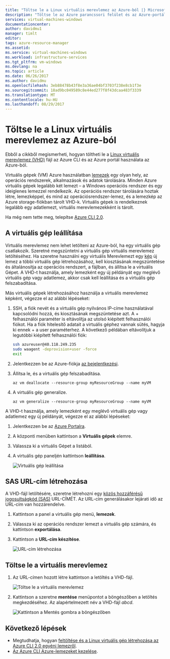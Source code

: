 ```yaml
---
title: "Töltse le a Linux virtuális merevlemez az Azure-ból |} Microsoft Docs"
description: "Töltse le az Azure parancssori felület és az Azure-portál használatával Linux virtuális Merevlemezt."
services: virtual-machines-windows
documentationcenter: 
author: davidmu1
manager: timlt
editor: 
tags: azure-resource-manager
ms.assetid: 
ms.service: virtual-machines-windows
ms.workload: infrastructure-services
ms.tgt_pltfrm: vm-windows
ms.devlang: na
ms.topic: article
ms.date: 06/26/2017
ms.author: davidmu
ms.openlocfilehash: 3eb88478b43f8e3a36ae04bf3703f238e8cb1f3e
ms.sourcegitcommit: 18ad9bc049589c8e44ed277f8f43dcaa483f3339
ms.translationtype: MT
ms.contentlocale: hu-HU
ms.lasthandoff: 08/29/2017
---
```

# <a name="download-a-linux-vhd-from-azure"></a>Töltse le a Linux virtuális merevlemez az Azure-ból

Ebből a cikkből megismerheti, hogyan töltheti le a [Linux virtuális merevlemez (VHD)](about-disks-and-vhds.md?toc=%2fazure%2fvirtual-machines%2flinux%2ftoc.json) fájl az Azure CLI és az Azure portál használata az Azure-ból. 

Virtuális gépek (VM) Azure használatban [lemezek](../windows/managed-disks-overview.md?toc=%2fazure%2fvirtual-machines%2flinux%2ftoc.json) egy olyan hely, az operációs rendszerek, alkalmazások és adatok tárolására. Minden Azure virtuális gépek legalább két lemezt – a Windows operációs rendszer és egy ideiglenes lemezzel rendelkezik. Az operációs rendszer tárolására hoztak létre, lemezképpel, és mind az operációsrendszer-lemez, és a lemezkép az Azure storage-fiókban tárolt VHD-k. Virtuális gépek is rendelkeznek legalább egy adatlemezt, virtuális merevlemezekként is tárolt.

Ha még nem tette meg, telepítse [Azure CLI 2.0](https://docs.microsoft.com/cli/azure/install-az-cli2).

## <a name="stop-the-vm"></a>A virtuális gép leállítása

Virtuális merevlemez nem lehet letölteni az Azure-ból, ha egy virtuális gép csatlakozik. Szeretné megszüntetni a virtuális gép virtuális merevlemez letöltéséhez. Ha szeretne használni egy virtuális Merevlemezt egy [kép](tutorial-custom-images.md) új lemez a többi virtuális gép létrehozásához, kell kiosztásának megszüntetése és általánosítja az operációs rendszert, a fájlban, és állítsa le a virtuális Gépet. A VHD-t használja, amely lemezként egy új példányát egy meglévő virtuális gép vagy adatlemez, akkor csak kell leállítása és a virtuális gép felszabadítása.

Más virtuális gépek létrehozásához használja a virtuális merevlemez képként, végezze el az alábbi lépéseket:

1. SSH, a fiók nevét és a virtuális gép nyilvános IP-címe használatával kapcsolódni hozzá, és kiosztásának megszüntetése azt. A + felhasználói paraméter is eltávolítja az utolsó kiépített felhasználói fiókot. Ha a fiók hitelesítő adatait a virtuális géphez vannak sütés, hagyja ki ennek + a user paraméterhez. A következő példában eltávolítjuk a legutóbbi kiépített felhasználói fiók:

    ```bash
    ssh azureuser@40.118.249.235
    sudo waagent -deprovision+user -force
    exit 
    ```

2. Jelentkezzen be az Azure-fiókja [az bejelentkezési](https://docs.microsoft.com/cli/azure/#login).
3. Állítsa le, és a virtuális gép felszabadítása.

    ```azurecli
    az vm deallocate --resource-group myResourceGroup --name myVM
    ```

4. A virtuális gép generalize. 

    ```azurecli
    az vm generalize --resource-group myResourceGroup --name myVM
    ``` 

A VHD-t használja, amely lemezként egy meglévő virtuális gép vagy adatlemez egy új példányát, végezze el az alábbi lépéseket:

1.  Jelentkezzen be az [Azure Portalra](https://portal.azure.com/).
2.  A központi menüben kattintson a **Virtuális gépek** elemre.
3.  Válassza ki a virtuális Gépet a listából.
4.  A virtuális gép paneljén kattintson **leállítása**.

    ![Virtuális gép leállítása](./media/download-vhd/export-stop.png)

## <a name="generate-sas-url"></a>SAS URL-cím létrehozása

A VHD-fájl letöltésére, szeretne létrehozni egy [közös hozzáférésű jogosultságkód (SAS)](../../storage/common/storage-dotnet-shared-access-signature-part-1.md?toc=%2fazure%2fvirtual-machines%2fwindows%2ftoc.json) URL-CÍMÉT. Az URL-cím generálásakor lejárati idő az URL-cím van hozzárendelve.

1.  Kattintson a panel a virtuális gép menü, **lemezek**.
2.  Válassza ki az operációs rendszer lemezt a virtuális gép számára, és kattintson **exportálása**.
3.  Kattintson a **URL-cím készítése**.

    ![URL-cím létrehozása](./media/download-vhd/export-generate.png)

## <a name="download-vhd"></a>Töltse le a virtuális merevlemez

1.  Az URL-címen hozott létre kattintson a letöltés a VHD-fájl.

    ![Töltse le a virtuális merevlemez](./media/download-vhd/export-download.png)

2.  Kattintson a szeretne **mentése** menüpontot a böngészőben a letöltés megkezdéséhez. Az alapértelmezett név a VHD-fájl *abcd*.

    ![Kattintson a Mentés gombra a böngészőben](./media/download-vhd/export-save.png)

## <a name="next-steps"></a>Következő lépések

- Megtudhatja, hogyan [feltöltése és a Linux virtuális gép létrehozása az Azure CLI 2.0 egyéni lemezről](upload-vhd.md?toc=%2fazure%2fvirtual-machines%2flinux%2ftoc.json). 
- [Az Azure CLI Azure-lemezeket kezelése](tutorial-manage-disks.md?toc=%2fazure%2fvirtual-machines%2flinux%2ftoc.json).

